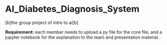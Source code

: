 # AI_Diabetes_Diagnosis_System
[b]the group project of intro to ai[b]


<b>Requirement:</b> each member needs to upload a py file for the core file, and a jupyter notebook for the explanation to the team and presentation material.
